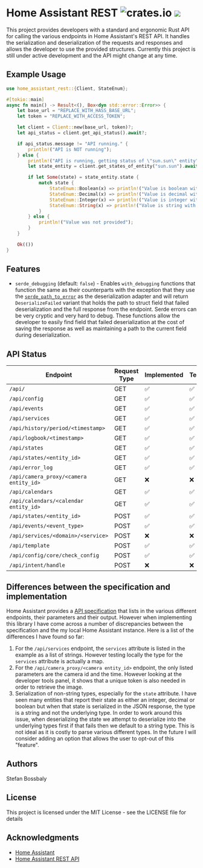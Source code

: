 # Home Assistant REST ![crates.io](https://img.shields.io/crates/v/home-assistant-rest.svg) [![](https://docs.rs/home-assistant-rest/badge.svg)](https://docs.rs/home-assistant-rest)

This project provides developers with a standard and ergonomic Rust API for
calling the various endpoints in Home Assistant's REST API. It handles the
serialization and deserialization of the requests and responses and allows the
developer to use the provided structures. Currently this project is still under
active development and the API might change at any time.

## Example Usage

```rust
use home_assistant_rest::{Client, StateEnum};

#[tokio::main]
async fn main() -> Result<(), Box<dyn std::error::Error>> {
    let base_url = "REPLACE_WITH_HASS_BASE_URL";
    let token = "REPLACE_WITH_ACCESS_TOKEN";

    let client = Client::new(base_url, token)?;
    let api_status = client.get_api_status().await?;

    if api_status.message != "API running." {
        println!("API is NOT running");
    } else {
        println!("API is running, getting status of \"sun.sun\" entity");
        let state_entity = client.get_states_of_entity("sun.sun").await?;

        if let Some(state) = state_entity.state {
            match state {
                StateEnum::Boolean(x) => println!("Value is boolean with value {}", x),
                StateEnum::Decimal(x) => println!("Value is decimal with value {}", x),
                StateEnum::Integer(x) => println!("Value is integer with value {}", x),
                StateEnum::String(x) => println!("Value is string with value \"{}\"", x),
            }
        } else {
            println!("Value was not provided");
        }
    }

    Ok(())
}
```

## Features

- `serde_debugging` (default: `false`) - Enables `with_debugging` functions that
  function the same as their counterparts with the exception that they use the
  [`serde_path_to_error`](https://crates.io/crates/serde_path_to_error) as the
  deserialization adapter and will return `DeserializeFailed` variant that holds
  the path to struct field that failed deserialization and the full response
  from the endpoint. Serde errors can be very cryptic and very hard to debug.
  These functions allow the developer to easily find field that failed
  deserialization at the cost of saving the response as well as maintaining a
  path to the current field during deserialization.

## API Status

| Endpoint                               | Request Type | Implemented | Tested |
| -------------------------------------- | ------------ | ----------- | ------ |
| `/api/`                                | GET          | ✅          | ✅     |
| `/api/config`                          | GET          | ✅          | ✅     |
| `/api/events`                          | GET          | ✅          | ✅     |
| `/api/services`                        | GET          | ✅          | ✅     |
| `/api/history/period/<timestamp>`      | GET          | ✅          | ✅     |
| `/api/logbook/<timestamp>`             | GET          | ✅          | ✅     |
| `/api/states`                          | GET          | ✅          | ✅     |
| `/api/states/<entity_id>`              | GET          | ✅          | ✅     |
| `/api/error_log`                       | GET          | ✅          | ✅     |
| `/api/camera_proxy/<camera entity_id>` | GET          | ❌          | ❌     |
| `/api/calendars`                       | GET          | ✅          | ✅     |
| `/api/calendars/<calendar entity_id>`  | GET          | ✅          | ✅     |
| `/api/states/<entity_id>`              | POST         | ✅          | ✅     |
| `/api/events/<event_type>`             | POST         | ✅          | ✅     |
| `/api/services/<domain>/<service>`     | POST         | ❌          | ❌     |
| `/api/template`                        | POST         | ✅          | ✅     |
| `/api/config/core/check_config`        | POST         | ✅          | ✅     |
| `/api/intent/handle`                   | POST         | ❌          | ❌     |

## Differences between the specification and implementation

Home Assistant provides a
[API specification](https://developers.home-assistant.io/docs/api/rest/) that
lists in the various different endpoints, their parameters and their output.
However when implementing this library I have come across a number of
discrepancies between the specification and the my local Home Assistant
instance. Here is a list of the differences I have found so far:

1. For the `/api/services` endpoint, the `services` attribute is listed in the
   example as a list of strings. However testing locally the type for the
   `services` attribute is actually a map.
2. For the `/api/camera_proxy/<camera entity_id>` endpoint, the only listed
   parameters are the camera id and the time. However looking at the developer
   tools panel, it shows that a unique token is also needed in order to retrieve
   the image.
3. Serialization of non-string types, especially for the `state` attribute. I
   have seen many entities that report their state as either an integer, decimal
   or boolean but when that state is serialized in the JSON response, the type
   is a string and not the underlying type. In order to work around this issue,
   when deserializing the state we attempt to deserialize into the underlying
   types first if that fails then we default to a string type. This is not ideal
   as it is costly to parse various different types. In the future I will
   consider adding an option that allows the user to opt-out of this "feature".

## Authors

Stefan Bossbaly

## License

This project is licensed under the MIT License - see the LICENSE file for
details

## Acknowledgments

- [Home Assistant](https://www.home-assistant.io/)
- [Home Assistant REST API](https://developers.home-assistant.io/docs/api/rest/)
